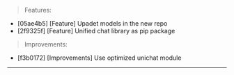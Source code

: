 > Features:
- [05ae4b5] [Feature] Upadet models in the new repo
- [2f9325f] [Feature] Unified chat library as pip package

> Improvements:
- [f3b0172] [Improvements] Use optimized unichat module


---
